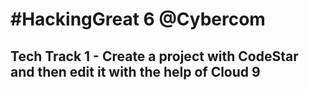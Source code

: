 # \#HackingGreat 6 @Cybercom

## Tech Track 1 - Create a project with CodeStar and then edit it with the help of Cloud 9


